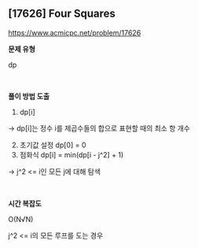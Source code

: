 ## [17626] Four Squares

https://www.acmicpc.net/problem/17626  

**문제 유형**

dp

<br>

**풀이 방법 도출**

1. dp[i]

-> dp[i]는 정수 i를 제곱수들의 합으로 표현할 때의 최소 항 개수

2. 초기값 설정 dp[0] = 0
3. 점화식 dp[i] = min(dp[i - j^2] + 1)

-> j^2 <= i인 모든 j에 대해 탐색

<br>

**시간 복잡도**

O(N√N)

j^2 <= i의 모든 루프를 도는 경우